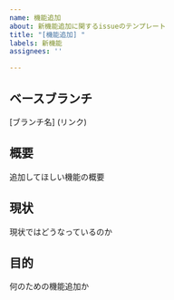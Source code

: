 ```yaml
---
name: 機能追加
about: 新機能追加に関するissueのテンプレート
title: "[機能追加] "
labels: 新機能
assignees: ''

---
```


## ベースブランチ
[ブランチ名] (リンク)

## 概要
追加してほしい機能の概要

## 現状
現状ではどうなっているのか

## 目的
何のための機能追加か
